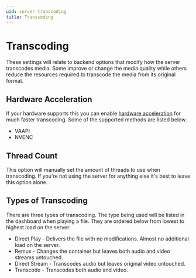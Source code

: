 ```yaml
---
uid: server-transcoding
title: Transcoding
---
```


# Transcoding

These settings will relate to backend options that modify how the server transcodes media. Some improve or change the media quality while others reduce the resources required to transcode the media from its original format.

## Hardware Acceleration

If your hardware supports this you can enable [hardware acceleration](xref:admin-hardware-acceleration) for much faster transcoding. Some of the supported methods are listed below.

  * VAAPI
  * NVENC

## Thread Count

This option will manually set the amount of threads to use when transcoding. If you're not using the server for anything else it's best to leave this option alone.

## Types of Transcoding

There are three types of transcoding. The type being used will be listed in the dashboard when playing a file. They are ordered below from lowest to highest load on the server:

  * Direct Play - Delivers the file with no modifications. Almost no additional load on the server.
  * Remux - Changes the container but leaves both audio and video streams untouched.
  * Direct Stream - Transcodes audio but leaves original video untouched.
  * Transcode - Transcodes both audio and video.
